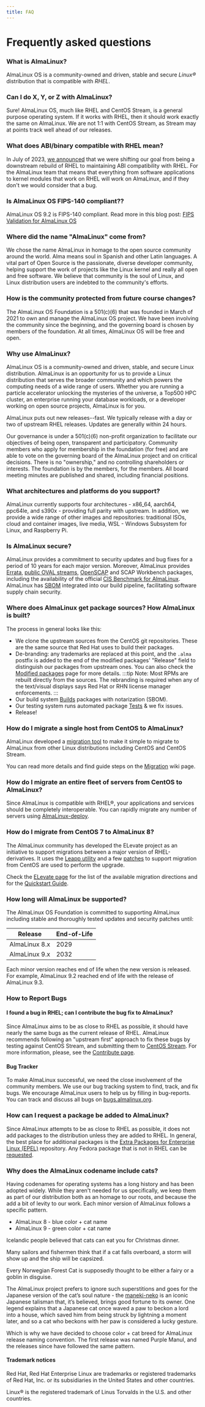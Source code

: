 ```yaml
---
title: FAQ
---
```


# Frequently asked questions

### What is AlmaLinux?

AlmaLinux OS is a community-owned and driven, stable and secure _Linux®_ distribution that is compatible with _RHEL_.

### Can I do X, Y, or Z with AlmaLinux?

Sure! AlmaLinux OS, much like RHEL and CentOS Stream, is a general purpose operating system. If it works with RHEL, then it should work exactly the same on AlmaLinux. We are not 1:1 with CentOS Stream, as Stream may at points track well ahead of our releases.

### What does ABI/binary compatible with RHEL mean?

In July of 2023, [we announced](https://almalinux.org/blog/future-of-almalinux/) that we were shifting our goal from being a downstream rebuild of RHEL to maintaining ABI compatibility with RHEL. For the AlmaLinux team that means that everything from software applications to kernel modules that work on RHEL will work on AlmaLinux, and if they don't we would consider that a bug.

### Is AlmaLinux OS FIPS-140 compliant??

AlmaLinux OS 9.2 is FIPS-140 compliant. Read more in this blog post: [FIPS Validation for AlmaLinux OS](https://almalinux.org/blog/2023-09-19-fips-validation-for-almalinux/)

### Where did the name "AlmaLinux" come from?

We chose the name AlmaLinux in homage to the open source community around the world. Alma means soul in Spanish and other Latin languages. A vital part of Open Source is the passionate, diverse developer community, helping support the work of projects like the Linux kernel and really all open and free software. We believe that community is the soul of Linux, and Linux distribution users are indebted to the community's efforts.

### How is the community protected from future course changes?

The AlmaLinux OS Foundation is a 501(c)(6) that was founded in March of 2021 to own and manage the AlmaLinux OS project. We have been involving the community since the beginning, and the governing board is chosen by members of the foundation. At all times, AlmaLinux OS will be free and open.

### Why use AlmaLinux?

AlmaLinux OS is a community-owned and driven, stable, and secure Linux distribution. AlmaLinux is an opportunity for us to provide a Linux distribution that serves the broader community and which powers the computing needs of a wide range of users. Whether you are running a particle accelerator unlocking the mysteries of the universe, a Top500 HPC cluster, an enterprise running your database workloads, or a developer working on open source projects, AlmaLinux is for you.

AlmaLinux puts out new releases--fast. We typically release with a day or two of upstream RHEL releases. Updates are generally within 24 hours.

Our governance is under a 501(c)(6) non-profit organization to facilitate our objectives of being open, transparent and participatory. Community members who apply for membership in the foundation (for free) and are able to vote on the governing board of the AlmaLinux project and on critical decisions. There is no "ownership," and no controlling shareholders or interests. The foundation is by the members, for the members. All board meeting minutes are published and shared, including financial positions.

### What architectures and platforms do you support?

AlmaLinux currently supports four architectures - x86\_64, aarch64, ppc64le, and s390x - providing full parity with upstream. In addition, we provide a wide range of other images and repositories: traditional ISOs, cloud and container images, live media, WSL - Windows Subsystem for Linux, and Raspberry Pi.

### Is AlmaLinux secure?

AlmaLinux provides a commitment to security updates and bug fixes for a period of 10 years for each major version. Moreover, AlmaLinux provides [Errata](Documentation/Errata.md), [public OVAL streams](<Documentation/Oval Streams.md>), [OpenSCAP](<Documentation/OpenSCAP Guide.md>) and SCAP Workbench packages, including the availability of the official [CIS Benchmark for AlmaLinux](https://www.cisecurity.org/benchmark/almalinuxos_linux). AlmaLinux has [SBOM](<Documentation/SBOM Guide.md>) integrated into our build pipeline, facilitating software supply chain security.

### Where does AlmaLinux get package sources? How AlmaLinux is built?

The process in general looks like this:

* We clone the upstream sources from the CentOS git repositories. These are the same source that Red Hat uses to build their packages.
* De-branding: any trademarks are replaced at this point, and the `.alma` postfix is added to the end of the modified packages' "Release" field to distinguish our packages from upstream ones. You can also check the [Modified packages](<Development/Modified Packages.md>) page for more details. :::tip Note: Most RPMs are rebuilt directly from the sources. The rebranding is required when any of the text/visual displays says Red Hat or RHN license manager enforcements. :::
* Our build system [Builds](https://build.almalinux.org/) packages with notarization (SBOM).
* Our testing system runs automated package [Tests](https://github.com/AlmaLinux/alts) & we fix issues.
* Release!

### How do I migrate a single host from CentOS to AlmaLinux?

AlmaLinux developed a [migration tool](https://github.com/AlmaLinux/almalinux-deploy) to make it simple to migrate to AlmaLinux from other Linux distributions including CentOS and CentOS Stream.

You can read more details and find guide steps on the [Migration](<Documentation/Migration Guide.md>) wiki page.

### How do I migrate an entire fleet of servers from CentOS to AlmaLinux?

Since AlmaLinux is compatible with RHEL®, your applications and services should be completely interoperable. You can rapidly migrate any number of servers using [AlmaLinux-deploy](https://github.com/AlmaLinux/almalinux-deploy).

### How do I migrate from CentOS 7 to AlmaLinux 8?

The AlmaLinux community has developed the ELevate project as an initiative to support migrations between a major version of RHEL-derivatives. It uses the [Leapp utility](https://leapp.readthedocs.io/) and a few [patches](https://github.com/AlmaLinux/leapp-repository/commits/almalinux) to support migration from CentOS are used to perform the upgrade.

Check the [ELevate page](Elevate/) for the list of the available migration directions and for the [Quickstart Guide](Elevate/ELevate-quickstart-guide.md).

### How long will AlmaLinux be supported?

The AlmaLinux OS Foundation is committed to supporting AlmaLinux including stable and thoroughly tested updates and security patches until:

| Release       | End-of-Life |
| ------------- | ----------- |
| AlmaLinux 8.x | 2029        |
| AlmaLinux 9.x | 2032        |

Each minor version reaches end of life when the new version is released. For example, AlmaLinux 9.2 reached end of life with the release of AlmaLinux 9.3.

### How to Report Bugs

#### I found a bug in RHEL; can I contribute the bug fix to AlmaLinux?

Since AlmaLinux aims to be as close to RHEL as possible, it should have nearly the same bugs as the current release of RHEL. AlmaLinux recommends following an "upstream first" approach to fix these bugs by testing against CentOS Stream, and submitting them to [CentOS Stream](https://wiki.centos.org/ReportBugs). For more information, please, see the [Contribute page](contribute.html#help-with-reporting-bugs-and-making-fixes).

#### Bug Tracker

To make AlmaLinux successful, we need the close involvement of the community members. We use our bug tracking system to find, track, and fix bugs. We encourage AlmaLinux users to help us by filling in bug-reports. You can track and discuss all bugs on [bugs.almalinux.org](https://bugs.almalinux.org/).

### How can I request a package be added to AlmaLinux?

Since AlmaLinux attempts to be as close to RHEL as possible, it does not add packages to the distribution unless they are added to RHEL. In general, the best place for additional packages is the [Extra Packages for Enterprise Linux (EPEL)](https://docs.fedoraproject.org/en-US/epel/) repository. Any Fedora package that is not in RHEL can be [requested](https://docs.fedoraproject.org/en-US/epel/epel-package-request/).

### Why does the AlmaLinux codename include cats?

Having codenames for operating systems has a long history and has been adopted widely. While they aren't needed for us specifically, we keep them as part of our distribution both as an homage to our roots, and because the add a bit of levity to our work. Each minor version of AlmaLinux follows a specific pattern.

* AlmaLinux 8 - blue color + cat name
* AlmaLinux 9 - green color + cat name

Icelandic people believed that cats can eat you for Christmas dinner.

Many sailors and fishermen think that if a cat falls overboard, a storm will show up and the ship will be capsized.

Every Norwegian Forest Cat is supposedly thought to be either a fairy or a goblin in disguise.

The AlmaLinux project prefers to ignore such superstitions and goes for the Japanese version of the cat’s soul nature - the [maneki-neko](https://en.wikipedia.org/wiki/Maneki-neko) is an iconic Japanese talisman that, it’s believed, brings good fortune to its owner. One legend explains that a Japanese cat once waved a paw to beckon a lord into a house, which saved him from being struck by lightning a moment later, and so a cat who beckons with her paw is considered a lucky gesture.

Which is why we have decided to choose color + cat breed for AlmaLinux release naming convention. The first release was named Purple Manul, and the releases since have followed the same pattern.

#### Trademark notices

Red Hat, Red Hat Enterprise Linux are trademarks or registered trademarks of Red Hat, Inc. or its subsidiaries in the United States and other countries.

Linux® is the registered trademark of Linus Torvalds in the U.S. and other countries.
